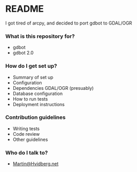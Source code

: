 # README #

I got tired of arcpy, and decided to port gdbot to GDAL/OGR

### What is this repository for? ###

* gdbot
* gdbot 2.0

### How do I get set up? ###

* Summary of set up
* Configuration
* Dependencies
   GDAL/OGR (presuably)
* Database configuration
* How to run tests
* Deployment instructions

### Contribution guidelines ###

* Writing tests
* Code review
* Other guidelines

### Who do I talk to? ###

* Martin@Hvidberg.net